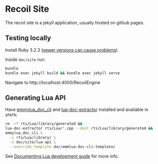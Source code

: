 # Recoil Site

The recoil site is a jekyll application, usually hosted on github pages.

## Testing locally

Install Ruby 3.2.3 ([newer versions can cause problems](https://stackoverflow.com/a/77896791/317135)).

Inside `doc/site` run:

```bash
bundle
bundle exec jekyll build && bundle exec jekyll serve
```

Navigate to http://localhost:4000/RecoilEngine

## Generating Lua API

Have [emmylua_doc_cli](https://github.com/CppCXY/emmylua-analyzer-rust/tree/main/crates/emmylua_doc_cli) and [lua-doc-extractor](https://github.com/rhys-vdw/lua-doc-extractor) installed and available in `$PATH`.

```bash
rm -rf rts/Lua/library/generated &&
lua-doc-extractor rts/Lua/*.cpp --dest rts/Lua/library/generated &&
emmylua_doc_cli \
  -i rts/Lua/library/ \
  -o doc/site/lua-api \
  --override-template doc/emmlua-doc-cli-template/
```

See [Documenting Lua development guide](development/documenting-lua.markdown) for more info.
